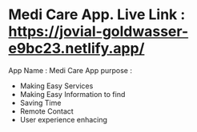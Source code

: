 # Medi Care App. Live Link : https://jovial-goldwasser-e9bc23.netlify.app/

App Name : Medi Care
App purpose  :
<ul>
  <li>Making Easy Services</li>
  <li>Making Easy Information to find</li>
  <li>Saving Time</li>
  <li>Remote Contact</li>
  <li>User experience enhacing</li>
</ul>
 
